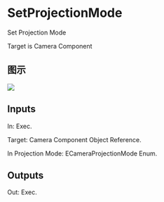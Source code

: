 # SetProjectionMode

Set Projection Mode

Target is Camera Component

## 图示

![]($-20221218-18133122.png)

## Inputs

In: Exec.

Target: Camera Component Object Reference.

In Projection Mode: ECameraProjectionMode Enum.  

## Outputs

Out: Exec.

